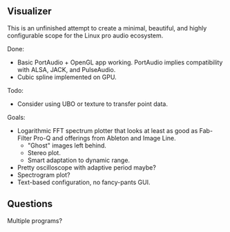 ## Visualizer

This is an unfinished attempt to create a minimal, beautiful, and highly configurable scope for the Linux pro audio ecosystem.

Done:

- Basic PortAudio + OpenGL app working. PortAudio implies compatibility with ALSA, JACK, and PulseAudio.
- Cubic spline implemented on GPU.

Todo:

- Consider using UBO or texture to transfer point data.

Goals:

- Logarithmic FFT spectrum plotter that looks at least as good as Fab-Filter Pro-Q and offerings from Ableton and Image Line.
  - "Ghost" images left behind.
  - Stereo plot.
  - Smart adaptation to dynamic range.
- Pretty oscilloscope with adaptive period maybe?
- Spectrogram plot?
- Text-based configuration, no fancy-pants GUI.

## Questions

Multiple programs?
